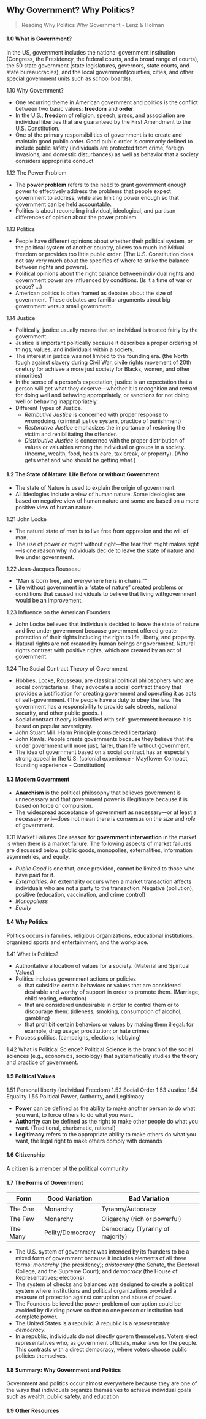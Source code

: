 ## Why Government? Why Politics?

>Reading
Why Politics Why Government - Lenz & Holman

#### 1.0 What is Government?
In the US, government includes the national government institution (Congress, the Presidency, the federal courts, and a broad range of courts), the 50 state government (state legislatures, governors, state courts, and state bureaucracies), and the local government(counties, cities, and other special government units such as school boards).

1.10 Why Government?
+ One recurring theme in American government and politics is the conflict between two basic values: **freedom** and **order**.
+ In the U.S., **freedom** of religion, speech, press, and association are individual liberties that are guaranteed by the First Amendment to the U.S. Constitution.
+ One of the primary responsibilities of government is to create and maintain good public order. Good public order is commonly defined to include public safety (individuals are protected from crime, foreign invasions, and domestic disturbances) as well as behavior that a society considers appropriate conduct

1.12 The Power Problem
+ The **power problem** refers to the need to grant government enough power to effectively address the problems that people expect government to address, while also limiting power enough so that government can be held accountable.
+ Politics is about reconciling individual, ideological, and partisan differences of opinion about the power problem.

1.13 Politics
+ People have different opinions about whether their political system, or the political system of another country, allows too much indiividual freedom or provides too little public order. (The U.S. Constitution does not say very much about the specifics of where to strike the balance between rights and powers).
+ Political opinions about the right balance between individual rights and government power are influenced by conditions. (Is it a time of war or peace? ...)
+ American politics is often framed as debates about the size of government. These debates are familiar arguments about big government versus small government.

1.14 Justice
+ Politically, justice usually means that an individual is treated fairly by the government.
+ Justice is important politically because it describes a proper ordering of things, values, and individuals within a society.
+ The interest in justice was not limited to the founding era. (the North fough against slavery during Civil War, civile rights movement of 20th cnetury for achivee a more just society for Blacks, women, and other minorities)
+ In the sense of a person's expectation, justice is an expectation that a person will get what they deserve—whether it is recognition and reward for doing well and behaving appropriately, or sanctions for not doing well or behaving inappropriately.
+ Different Types of Justice.
  + _Retributive Justice_ is concerned with proper response to wrongdoing. (criminal justice system, practice of punishment)
  + _Restorative Justice_ emphasizes the importance of restoring the victim and rehibilitating the offender.
  + _Distributive Justice_ is concerned with the proper distribution of values or valuables among the individual or groups in a society. (Income, wealth, food, health care, tax break, or property). (Who gets what and who should be getting what.)

#### 1.2 The State of Nature: Life Before or without Government
+ The state of Nature is used to explain the origin of government.
+ All ideologies include a view of human nature. Some ideologies are based on negative view of human nature and some are based on a more positive view of human nature.

1.21 John Locke
+ The naturel state of man is to live free from oppresion and the will of man.
+ The use of power or might without right—the fear that might makes right—is one reason why individuals decide to leave the state of nature and live under government.

1.22 Jean-Jacques Rousseau
+ "Man is born free, and everywhere he is in chains.”"
+ Life without government in a “state of nature” created problems or conditions that caused individuals to believe that living withgovernment would be an improvement.

1.23 Influence on the American Founders
+ John Locke believed that individuals decided to leave the state of nature and live under government because government offered greater protection of their rights including the right to life, liberty, and property.
+ Natural rights are not created by human beings or government. Natural rights
contrast with positive rights, which are created by an act of government.

1.24 The Social Contract Theory of Government
+ Hobbes, Locke, Rousseau, are classical political philosophers who are social contractarians. They advocate a social contract theory that provides a justification for creating government and operating it as acts of self-government. (The people have a duty to obey the law. The government has a responsibility to provide safe streets, national security, and other public goods. )
+ Social contract theory is identified with self-government because it is based on popular sovereignty.
+ John Stuart Mill. Harm Principle (considered libertarian)
+ John Rawls. People create governments because they believe that life under government will more just, fairer, than life without government.
+ The idea of government based on a social contract has an especially strong appeal in the U.S. (colonial experience - Mayflower Compact, founding experience - Constitution)

#### 1.3 Modern Government
+ **Anarchism** is the political philosophy that believes government is unnecessary and that government power is illegitimate because it is based on force or compulsion.
+  The widespread acceptance of government as necessary—or at least a necessary
evil—does not mean there is consensus on the _size_ and _role_ of government.

1.31 Market Failures
One reason for **government intervention** in the market is when there is a market failure. The following aspects of market failures are discussed below: public goods, monopolies, externalities, information asymmetries, and equity.
+ _Public Good_ is one that, once provided, cannot be limited to those who have paid for it.
+ _Externalities_. An externality occurs when a market transaction affects individuals who are not a party to the transaction. Negative (pollution), positive (education, vaccination, and crime control)
+ _Monopoliess_
+ _Equity_

#### 1.4 Why Politics
Politics occurs in families, religious organizations, educational institutions, organized sports and entertainment, and the workplace.

1.41 What is Politics?
+ Authoritative allocation of values for a society. (Material and Spiritual Values)
+ Politics includes government actions or policies
  + that subsidize certain behaviors or values that are considered desirable and worthy of support in order to promote them. (Marriage, child rearing, education)
  + that are considered undesirable in order to control them or to discourage them: (idleness, smoking, consumption of alcohol, gambling)
  + that prohibit certain behaviors or values by making them illegal: for example, drug usage; prostitution; or hate crimes
+ Process politics. (campaigns, elections, lobbying)

1.42 What is Political Science?
Political Science is the branch of the social sciences (e.g., economics, sociology) that systematically studies the theory and practice of government.

#### 1.5 Political Values
1.51 Personal liberty (Individual Freedom)
1.52 Social Order
1.53 Justice
1.54 Equality
1.55 Political Power, Authority, and Legitimacy
+ **Power** can be defined as the ability to make another person to do what you want, to force others to do what you want.
+ **Authority** can be defined as the right to make other people do what you want. (Traditional, charismatic, rational)
+ **Legitimacy** refers to the appropriate ability to make others do what you want, the legal right to make others comply with demands

#### 1.6 Citizenship
A citizen is a member of the political community

#### 1.7 The Forms of Government
| Form     | Good Variation | Bad Variation |
|----------|----------------|---------------|
|The One   | Monarchy       | Tyranny/Autocracy |
|The Few   | Monarchy       | Oligarchy (rich or powerful) |
|The Many  | Polity/Democracy | Democracy (Tyranny of majority) |
+ The U.S. system of government was intended by its founders to be a mixed form of government because it includes elements of all three forms: _monarchy_ (the presidency); _aristocracy_ (the Senate, the Electoral College, and the Supreme Court); and _democracy_ (the House of Representatives; elections).
+ The system of checks and balances was designed to create a political system where institutions and political organizations provided a measure of protection against corruption and abuse of power.
+ The Founders believed the power problem of corruption could be avoided by dividing power so that no one person or institution had complete power.
+ The United States is a republic. A republic is a _representative democracy_.
+ In a republic, individuals do not directly govern themselves. Voters elect
representatives who, as government officials, make laws for the people. This contrasts with a direct democracy, where voters choose public policies themselves.

#### 1.8 Summary: Why Government and Politics
Government and politics occur almost everywhere because they are one of the ways that individuals organize themselves to achieve individual goals such as wealth, public safety, and education

#### 1.9 Other Resources
